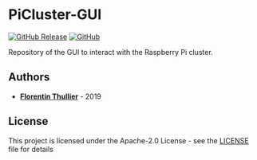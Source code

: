 # PiCluster-GUI

[![GitHub Release](https://img.shields.io/github/release/FlorentinTh/PiCluster-GUI?style=flat-square)](https://github.com/FlorentinTh/PiCluster-GUI/releases) [![GitHub](https://img.shields.io/github/license/FlorentinTh/PiCluster-GUI?style=flat-square)](https://github.com/FlorentinTh/PiCluster-GUI/blob/master/LICENSE)

Repository of the GUI to interact with the Raspberry Pi cluster.

## Authors

* [**Florentin Thullier**](https://github.com/FlorentinTh) - 2019

## License

This project is licensed under the Apache-2.0 License - see the [LICENSE](LICENSE) file for details
